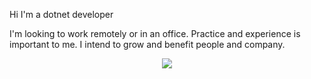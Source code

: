 Hi I'm a dotnet developer

I'm looking to work remotely or in an office.
Practice and experience is important to me. I intend to grow and benefit people and company.

<p align="center">
    <img src="https://skillicons.dev/icons?i=cs,net,git,powershell,js,html,css" />
</p>
